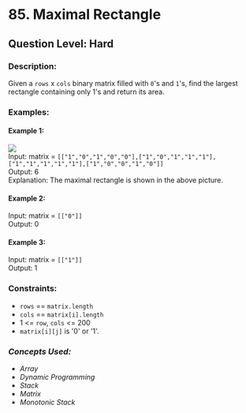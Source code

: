 # 85. Maximal Rectangle
## Question Level: Hard
### Description:
Given a `rows` x `cols` binary matrix filled with `0`'s and `1`'s, find the largest rectangle containing only 1's and return its area.

### Examples:
#### Example 1:
<img src="https://assets.leetcode.com/uploads/2020/09/14/maximal.jpg"><br>
Input: matrix = `[["1","0","1","0","0"],["1","0","1","1","1"],["1","1","1","1","1"],["1","0","0","1","0"]]`<br>
Output: 6<br>
Explanation: The maximal rectangle is shown in the above picture.<br>
#### Example 2:

Input: matrix = `[["0"]]`<br>
Output: 0<br>
#### Example 3:

Input: matrix = `[["1"]]`<br>
Output: 1<br>

### Constraints:

- `rows` == `matrix.length`
- `cols` == `matrix[i].length`
- 1 <= `row`, `cols` <= 200
- `matrix[i][j]` is '0' or '1'.

### <i>Concepts Used:
- Array
- Dynamic Programming
- Stack
- Matrix
- Monotonic Stack </i>